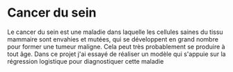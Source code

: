 # Cancer du sein 
Le cancer du sein est une maladie dans laquelle les cellules saines du tissu mammaire sont envahies et mutées, qui se développent en grand nombre pour former une tumeur maligne. Cela peut très probablement se produire à tout âge.
Dans ce projet j'ai essayé de réaliser un modèle qui s'appuie sur la régression logistique  pour diagnostiquer  cette maladie

